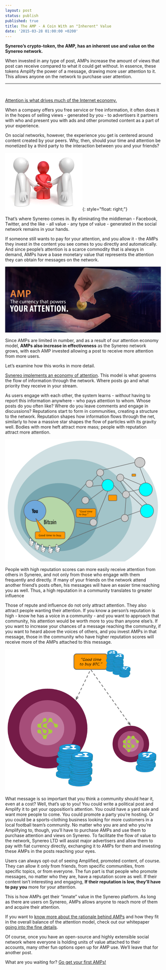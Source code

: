 ```yaml
---
layout: post
status: publish
published: true
title: The AMP - A Coin With an "Inherent" Value
date: '2015-03-28 01:00:00 +0200'
---
```


**Synereo’s crypto-token, the AMP, has an inherent use and value on the Synereo network.**

When invested in any type of post, AMPs increase the amount of views that post can receive compared to what it could get without. In essence, these tokens Amplify the power of a message, drawing more user attention to it. This allows anyone on the network to purchase user attention.

<hr><br/>

[Attention is what drives much of the Internet economy.](/2015/03/22/amp-economy/)

When a company offers you free service or free information, it often does it in the hopes of selling views - generated by you - to advertisers it partners with who and present you with ads and other promoted content as a part of your experience.

On social networks, however, the experience you get is centered around content created by your peers. Why, then, should your time and attention be monetized by a third party to the interaction between you and your friends?

![img](/img/uploads/ppl.jpg){: style="float: right;"}

That’s where Synereo comes in. By eliminating the middleman - Facebook, Twitter, and the like - all value - any type of value - generated in the social network remains in your hands.

If someone still wants to pay for your attention, and you allow it - the AMPs they invest in the content you see comes to you directly and automatically. And since people’s attention is a scarce commodity that is always in demand, AMPs have a base monetary value that represents the attention they can obtain for messages on the network. 

![img](/img/uploads/amp_hand_text.png)

Since AMPs are limited in number, and as a result of our attention economy model, **AMPs also increase in effectiveness** as the Synereo network grows, with each AMP invested allowing a post to receive more attention from more users.

Let’s examine how this works in more detail.

[Synereo implements an economy of attention](https://docs.google.com/a/synereo.com/presentation/d/1MQ57q-ZraCBvx-pPFA-J-MpKN6v8AkUXtCaM79vU3L8/edit?pli=1#slide=id.g6d072a333_118). This model is what governs the flow of information through the network. Where posts go and what priority they receive in your stream.

As users engage with each other, the system learns - *without* having to report this information anywhere - who pays attention to whom. Whose posts do you often like? Where do you leave comments and engage in discussions?
Reputations start to form in communities, creating a structure to the network. Reputation shapes how information flows through the net, similarly to how a massive star shapes the flow of particles with its gravity well. Bodies with more heft attract more mass; people with reputation attract more attention.

![img](/img/uploads/btc1.png)

People with high reputation scores can more easily receive attention from others in Synereo, and not only from those who engage with them frequently and directly. If many of your friends on the network attend another friend’s posts often, his messages will have an easier time reaching you as well. Thus, a high reputation in a community translates to greater influence

Those of repute and influence do not only attract attention. They also attract people wanting their attention. If you know a person’s reputation is high - know he has a voice in a community - and you want to approach that community, his attention would be worth more to you than anyone else’s. If you want to increase your chances of a message reaching the community, if you want to heard above the voices of others, and you invest AMPs in that message, those in the community who have higher reputation scores will receive more of the AMPs attached to this message.

![img](/img/uploads/btc2.png)

What message is so important that you think a community should hear it, even at a cost? Well, that’s up to you! You could write a political post and Amplify it to get your opposition’s attention. You could have a yard sale and want more people to come. You could promote a party you’re hosting. Or you could be a sports-clothing business looking for more customers in a local football team’s community.  No matter who you are and who you’re Amplifying to, though, you’ll have to purchase AMPs and use them to purchase attention and views on Synereo. To facilitate the flow of value to the network, Synereo LTD will assist major advertisers and allow them to pay with fiat currency directly, exchanging it to AMPs for them and investing these AMPs in the posts reaching your eyes. 

Users can always opt-out of seeing Amplified, promoted content, of course. They can allow it only from friends, from specific communities, from specific topics, or from everyone. 
The fun part is that people who promote messages, no matter who they are, have a reputation score as well. If their content isn’t interesting and engaging, **If their reputation is low, they’ll have to pay you** more for your attention.

This is how AMPs get their “innate” value in the Synereo platform. As long as there are users on Synereo, AMPs allows anyone to reach more of them and acquire their attention.

If you want to [know more about the rationale behind AMPs](http://www.synereo.com/whitepapers/synereo.pdf#subsection.1.2.1) and how they fit in the overall balance of the attention model, check out our whitepaper [going into the fine details](http://www.synereo.com/whitepapers/synereo.pdf#subsection.1.2.1). 

Of course, once you have an open-source and highly extensible social network where everyone is holding units of value attached to their accounts, many other fun options open up for AMP use. We’ll leave that for another post.

What are you waiting for? [Go get your first AMPs!](https://crowdsale.synereo.com/)
